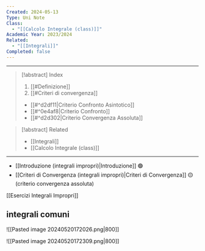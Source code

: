 ```yaml
---
Created: 2024-05-13
Type: Uni Note
Class:
  - "[[Calcolo Integrale (class)]]"
Academic Year: 2023/2024
Related:
  - "[[Integrali]]"
Completed: false
---
```

---

>[!abstract] Index
>1. [[#Definizione]]
>2. [[#Criteri di convergenza]]
>	- [[#^d2df11|Criterio Confronto Asintotico]]
>	- [[#^0e4af8|Criterio Confronto]]
>	- [[#^d2d302|Criterio Convergenza Assoluta]]

>[!abstract] Related
>- [[Integrali]]
>- [[Calcolo Integrale (class)]]

---

- [[Introduzione (integrali impropri)|Introduzione]] 🟢
- [[Criteri di Convergenza (integrali impropri)|Criteri di Convergenza]] 🟡 (criterio convergenza assoluta)

[[Esercizi Integrali Impropri]]

## integrali comuni

![[Pasted image 20240520172026.png|800]]

![[Pasted image 20240520172309.png|800]]